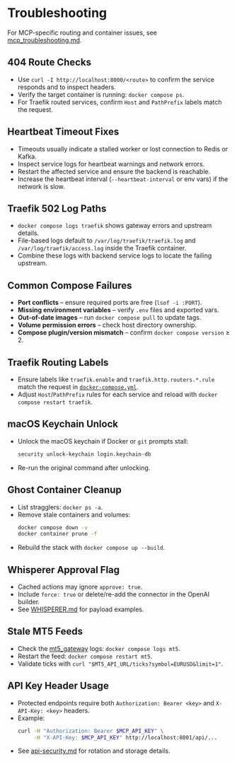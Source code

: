 # Troubleshooting

For MCP-specific routing and container issues, see [mcp_troubleshooting.md](mcp_troubleshooting.md).

## 404 Route Checks
- Use `curl -I http://localhost:8000/<route>` to confirm the service responds and to inspect headers.
- Verify the target container is running: `docker compose ps`.
- For Traefik routed services, confirm `Host` and `PathPrefix` labels match the request.

## Heartbeat Timeout Fixes
- Timeouts usually indicate a stalled worker or lost connection to Redis or Kafka.
- Inspect service logs for heartbeat warnings and network errors.
- Restart the affected service and ensure the backend is reachable.
- Increase the heartbeat interval (`--heartbeat-interval` or env vars) if the network is slow.

## Traefik 502 Log Paths
- `docker compose logs traefik` shows gateway errors and upstream details.
- File-based logs default to `/var/log/traefik/traefik.log` and `/var/log/traefik/access.log` inside the Traefik container.
- Combine these logs with backend service logs to locate the failing upstream.

## Common Compose Failures
- **Port conflicts** – ensure required ports are free (`lsof -i :PORT`).
- **Missing environment variables** – verify `.env` files and exported vars.
- **Out-of-date images** – run `docker compose pull` to update tags.
- **Volume permission errors** – check host directory ownership.
- **Compose plugin/version mismatch** – confirm `docker compose version` ≥ 2.

## Traefik Routing Labels
- Ensure labels like `traefik.enable` and `traefik.http.routers.*.rule` match the request in [`docker-compose.yml`](../docker-compose.yml).
- Adjust `Host`/`PathPrefix` rules for each service and reload with `docker compose restart traefik`.

## macOS Keychain Unlock
- Unlock the macOS keychain if Docker or `git` prompts stall:
  ```bash
  security unlock-keychain login.keychain-db
  ```
- Re-run the original command after unlocking.

## Ghost Container Cleanup
- List stragglers: `docker ps -a`.
- Remove stale containers and volumes:
  ```bash
  docker compose down -v
  docker container prune -f
  ```
- Rebuild the stack with `docker compose up --build`.

## Whisperer Approval Flag
- Cached actions may ignore `approve: true`.
- Include `force: true` or delete/re-add the connector in the OpenAI builder.
- See [WHISPERER.md](WHISPERER.md) for payload examples.

## Stale MT5 Feeds
- Check the [mt5_gateway](../mt5_gateway/README.md) logs: `docker compose logs mt5`.
- Restart the feed: `docker compose restart mt5`.
- Validate ticks with `curl "$MT5_API_URL/ticks?symbol=EURUSD&limit=1"`.

## API Key Header Usage
- Protected endpoints require both `Authorization: Bearer <key>` and `X-API-Key: <key>` headers.
- Example:
  ```bash
  curl -H "Authorization: Bearer $MCP_API_KEY" \
       -H "X-API-Key: $MCP_API_KEY" http://localhost:8001/api/...
  ```
- See [api-security.md](api-security.md) for rotation and storage details.
